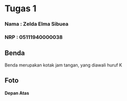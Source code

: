 # Tugas 1 #
### Nama : Zelda Elma Sibuea ###
### NRP  : 05111940000038 ###

## Benda ##
Benda merupakan kotak jam tangan, yang diawali huruf K

## Foto ## 

#### Depan Atas ####
